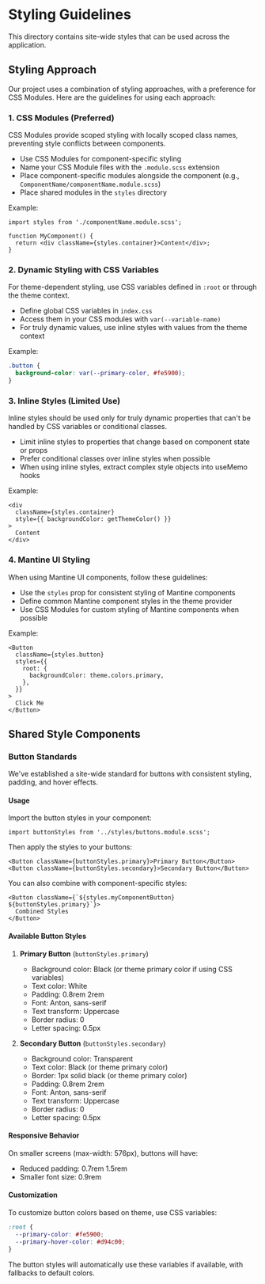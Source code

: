 # Styling Guidelines

This directory contains site-wide styles that can be used across the application.

## Styling Approach

Our project uses a combination of styling approaches, with a preference for CSS Modules. Here are the guidelines for using each approach:

### 1. CSS Modules (Preferred)

CSS Modules provide scoped styling with locally scoped class names, preventing style conflicts between components.

- Use CSS Modules for component-specific styling
- Name your CSS Module files with the `.module.scss` extension
- Place component-specific modules alongside the component (e.g., `ComponentName/componentName.module.scss`)
- Place shared modules in the `styles` directory

Example:
```tsx
import styles from './componentName.module.scss';

function MyComponent() {
  return <div className={styles.container}>Content</div>;
}
```

### 2. Dynamic Styling with CSS Variables

For theme-dependent styling, use CSS variables defined in `:root` or through the theme context.

- Define global CSS variables in `index.css`
- Access them in your CSS modules with `var(--variable-name)`
- For truly dynamic values, use inline styles with values from the theme context

Example:
```scss
.button {
  background-color: var(--primary-color, #fe5900);
}
```

### 3. Inline Styles (Limited Use)

Inline styles should be used only for truly dynamic properties that can't be handled by CSS variables or conditional classes.

- Limit inline styles to properties that change based on component state or props
- Prefer conditional classes over inline styles when possible
- When using inline styles, extract complex style objects into useMemo hooks

Example:
```tsx
<div 
  className={styles.container} 
  style={{ backgroundColor: getThemeColor() }}
>
  Content
</div>
```

### 4. Mantine UI Styling

When using Mantine UI components, follow these guidelines:

- Use the `styles` prop for consistent styling of Mantine components
- Define common Mantine component styles in the theme provider
- Use CSS Modules for custom styling of Mantine components when possible

Example:
```tsx
<Button
  className={styles.button}
  styles={{
    root: {
      backgroundColor: theme.colors.primary,
    },
  }}
>
  Click Me
</Button>
```

## Shared Style Components

### Button Standards

We've established a site-wide standard for buttons with consistent styling, padding, and hover effects.

#### Usage

Import the button styles in your component:

```tsx
import buttonStyles from '../styles/buttons.module.scss';
```

Then apply the styles to your buttons:

```tsx
<Button className={buttonStyles.primary}>Primary Button</Button>
<Button className={buttonStyles.secondary}>Secondary Button</Button>
```

You can also combine with component-specific styles:

```tsx
<Button className={`${styles.myComponentButton} ${buttonStyles.primary}`}>
  Combined Styles
</Button>
```

#### Available Button Styles

1. **Primary Button** (`buttonStyles.primary`)
   - Background color: Black (or theme primary color if using CSS variables)
   - Text color: White
   - Padding: 0.8rem 2rem
   - Font: Anton, sans-serif
   - Text transform: Uppercase
   - Border radius: 0
   - Letter spacing: 0.5px

2. **Secondary Button** (`buttonStyles.secondary`)
   - Background color: Transparent
   - Text color: Black (or theme primary color)
   - Border: 1px solid black (or theme primary color)
   - Padding: 0.8rem 2rem
   - Font: Anton, sans-serif
   - Text transform: Uppercase
   - Border radius: 0
   - Letter spacing: 0.5px

#### Responsive Behavior

On smaller screens (max-width: 576px), buttons will have:
- Reduced padding: 0.7rem 1.5rem
- Smaller font size: 0.9rem

#### Customization

To customize button colors based on theme, use CSS variables:

```css
:root {
  --primary-color: #fe5900;
  --primary-hover-color: #d94c00;
}
```

The button styles will automatically use these variables if available, with fallbacks to default colors.
